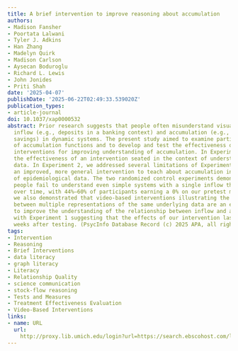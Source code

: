 ```yaml
---
title: A brief intervention to improve reasoning about accumulation
authors:
- Madison Fansher
- Poortata Lalwani
- Tyler J. Adkins
- Han Zhang
- Madelyn Quirk
- Madison Carlson
- Aysecan Boduroglu
- Richard L. Lewis
- John Jonides
- Priti Shah
date: '2025-04-07'
publishDate: '2025-06-22T02:49:33.539020Z'
publication_types:
- article-journal
doi: 10.1037/xap0000532
abstract: Prior research suggests that people often misunderstand visualizations of
  inflow (e.g., deposits in a banking context) and accumulation (e.g., cumulative
  savings) in dynamic systems. The present study aimed to examine participants’ understanding
  of accumulation functions and to develop and test the effectiveness of video-based
  interventions for improving understanding of accumulation. In Experiment 1, we tested
  the effectiveness of an intervention seated in the context of understanding COVID-19
  data. In Experiment 2, we addressed several limitations of Experiment 1 and developed
  an improved, more general intervention to teach about accumulation in contexts outside
  of epidemiological data. The two randomized control experiments demonstrated that
  people fail to understand even simple systems with a single inflow that accumulates
  over time, with 44%–60% of participants earning a 0% on our pretest measure. However,
  we also demonstrated that video-based interventions illustrating the relationship
  between multiple representations of the same underlying data are an effective way
  to improve the understanding of the relationship between inflow and accumulation,
  with Experiment 1 suggesting that the effects of our intervention lasted up to 6–7
  weeks after testing. (PsycInfo Database Record (c) 2025 APA, all rights reserved)
tags:
- Intervention
- Reasoning
- Brief Interventions
- data literacy
- graph literacy
- Literacy
- Relationship Quality
- science communication
- stock-flow reasoning
- Tests and Measures
- Treatment Effectiveness Evaluation
- Video-Based Interventions
links:
- name: URL
  url: 
    http://proxy.lib.umich.edu/login?url=https://search.ebscohost.com/login.aspx?direct=true&db=pdh&AN=2026-02154-001&site=ehost-live&scope=site
---
```

